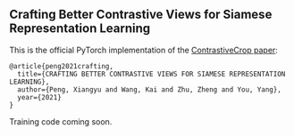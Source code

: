 ## Crafting Better Contrastive Views for Siamese Representation Learning

This is the official PyTorch implementation of the [ContrastiveCrop paper](https://arxiv.org/abs/2202.03278):
```
@article{peng2021crafting,
  title={CRAFTING BETTER CONTRASTIVE VIEWS FOR SIAMESE REPRESENTATION LEARNING},
  author={Peng, Xiangyu and Wang, Kai and Zhu, Zheng and You, Yang},
  year={2021}
}
```
Training code coming soon.
